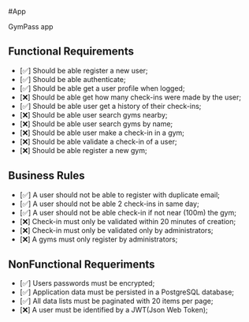 #App

GymPass app

## Functional Requirements

- [✅] Should be able register a new user;
- [✅] Should be able authenticate;
- [✅] Should be able get a user profile when logged;
- [❌] Should be able get how many check-ins were made by the user;
- [✅] Should be able user get a history of their check-ins;
- [❌] Should be able user search gyms nearby;
- [❌] Should be able user search gyms by name;
- [❌] Should be able user make a check-in in a gym;
- [❌] Should be able validate a check-in of a user;
- [❌] Should be able register a new gym;

## Business Rules

- [✅] A user should not be able to register with duplicate email;
- [✅] A user should not be able 2 check-ins in same day;
- [✅] A user should not be able check-in if not near (100m) the gym;
- [❌] Check-in must only be validated within 20 minutes of creation;
- [❌] Check-in must only be validated only by administrators;
- [❌] A gyms must only register by administrators;

## NonFunctional Requeriments

- [✅] Users passwords must be encrypted;
- [✅] Application data must be persisted in a PostgreSQL database;
- [✅] All data lists must be paginated with 20 items per page;
- [❌] A user must be identified by a JWT(Json Web Token);
